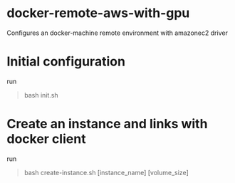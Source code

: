 # docker-remote-aws-with-gpu
Configures an docker-machine remote environment with amazonec2 driver

# Initial configuration
run 
>bash init.sh

# Create an instance and links with docker client

run
>bash create-instance.sh [instance_name] [volume_size]
